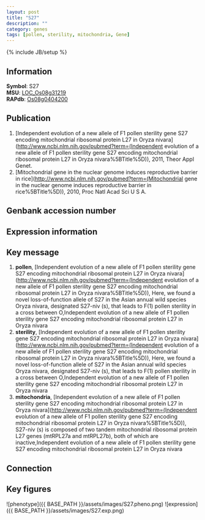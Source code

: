 ```yaml
---
layout: post
title: "S27"
description: ""
category: genes
tags: [pollen, sterility, mitochondria, Gene]
---
```

{% include JB/setup %}

## Information
__Symbol__: S27  
__MSU__: [LOC_Os08g31219](http://rice.plantbiology.msu.edu/cgi-bin/ORF_infopage.cgi?orf=LOC_Os08g31219)  
__RAPdb__: [Os08g0404200](http://rapdb.dna.affrc.go.jp/viewer/gbrowse_details/irgsp1?name=Os08g0404200)  

## Publication
1. [Independent evolution of a new allele of F1 pollen sterility gene S27 encoding mitochondrial ribosomal protein L27 in Oryza nivara](http://www.ncbi.nlm.nih.gov/pubmed?term=(Independent evolution of a new allele of F1 pollen sterility gene S27 encoding mitochondrial ribosomal protein L27 in Oryza nivara%5BTitle%5D)), 2011, Theor Appl Genet.
2. [Mitochondrial gene in the nuclear genome induces reproductive barrier in rice](http://www.ncbi.nlm.nih.gov/pubmed?term=(Mitochondrial gene in the nuclear genome induces reproductive barrier in rice%5BTitle%5D)), 2010, Proc Natl Acad Sci U S A.

## Genbank accession number

## Expression information

## Key message
1. __pollen__, [Independent evolution of a new allele of F1 pollen sterility gene S27 encoding mitochondrial ribosomal protein L27 in Oryza nivara](http://www.ncbi.nlm.nih.gov/pubmed?term=(Independent evolution of a new allele of F1 pollen sterility gene S27 encoding mitochondrial ribosomal protein L27 in Oryza nivara%5BTitle%5D)),  Here, we found a novel loss-of-function allele of S27 in the Asian annual wild species Oryza nivara, designated S27-niv (s), that leads to F(1) pollen sterility in a cross between O,Independent evolution of a new allele of F1 pollen sterility gene S27 encoding mitochondrial ribosomal protein L27 in Oryza nivara
2. __sterility__, [Independent evolution of a new allele of F1 pollen sterility gene S27 encoding mitochondrial ribosomal protein L27 in Oryza nivara](http://www.ncbi.nlm.nih.gov/pubmed?term=(Independent evolution of a new allele of F1 pollen sterility gene S27 encoding mitochondrial ribosomal protein L27 in Oryza nivara%5BTitle%5D)),  Here, we found a novel loss-of-function allele of S27 in the Asian annual wild species Oryza nivara, designated S27-niv (s), that leads to F(1) pollen sterility in a cross between O,Independent evolution of a new allele of F1 pollen sterility gene S27 encoding mitochondrial ribosomal protein L27 in Oryza nivara
3. __mitochondria__, [Independent evolution of a new allele of F1 pollen sterility gene S27 encoding mitochondrial ribosomal protein L27 in Oryza nivara](http://www.ncbi.nlm.nih.gov/pubmed?term=(Independent evolution of a new allele of F1 pollen sterility gene S27 encoding mitochondrial ribosomal protein L27 in Oryza nivara%5BTitle%5D)),  S27-niv (s) is composed of two tandem mitochondrial ribosomal protein L27 genes (mtRPL27a and mtRPL27b), both of which are inactive,Independent evolution of a new allele of F1 pollen sterility gene S27 encoding mitochondrial ribosomal protein L27 in Oryza nivara

## Connection

## Key figures
![phenotype]({{ BASE_PATH }}/assets/images/S27.pheno.png)
![expression]({{ BASE_PATH }}/assets/images/S27.exp.png)



